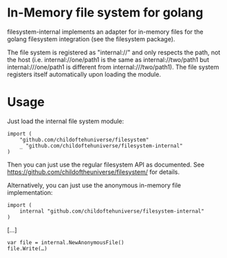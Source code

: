 In-Memory file system for golang
================================

filesystem-internal implements an adapter for in-memory files for the golang
filesystem integration (see the filesystem package).

The file system is registered as "internal://" and only respects the path,
not the host (i.e. internal://one/path1 is the same as internal://two/path1
but internal:///one/path1 is different from internal:///two/path1). The file
system registers itself automatically upon loading the module.

Usage
=====

Just load the internal file system module:

    import (
        "github.com/childoftehuniverse/filesystem"
        _ "github.com/childoftehuniverse/filesystem-internal"
    )

Then you can just use the regular filesystem API as documented. See
<https://github.com/childoftheuniverse/filesystem/> for details.

Alternatively, you can just use the anonymous in-memory file implementation:

    import (
        internal "github.com/childoftehuniverse/filesystem-internal"
    )

[…]

    var file = internal.NewAnonymousFile()
    file.Write(…)
